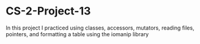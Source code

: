 # CS-2-Project-13
In this project I practiced using classes, accessors, mutators, reading files, pointers, and formatting a table using the iomanip library
